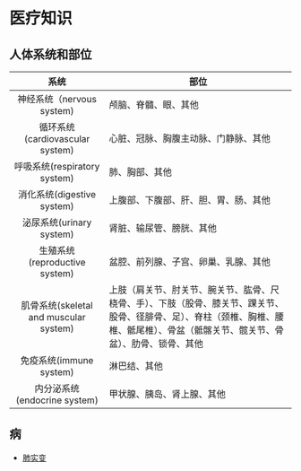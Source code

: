 # 医疗知识

## 人体系统和部位
| 系统 | 部位 |
| :-: | - |
| 神经系统（nervous system) | 颅脑、脊髓、眼、其他 |
| 循环系统(cardiovascular system) | 心脏、冠脉、胸腹主动脉、门静脉、其他 |
| 呼吸系统(respiratory system) | 肺、胸部、其他 |
| 消化系统(digestive system) | 上腹部、下腹部、肝、胆、胃、肠、其他 |
| 泌尿系统(urinary system) | 肾脏、输尿管、膀胱、其他 |
| 生殖系统(reproductive system) | 盆腔、前列腺、子宫、卵巢、乳腺、其他 |
| 肌骨系统(skeletal and muscular system) | 上肢（肩关节、肘关节、腕关节、肱骨、尺桡骨、手）、下肢（股骨、膝关节、踝关节、股骨、径腓骨、足）、脊柱（颈椎、胸椎、腰椎、骶尾椎）、骨盆（骶髂关节、髋关节、骨盆）、肋骨、锁骨、其他 |
| 免疫系统(immune system) | 淋巴结、其他 |
| 内分泌系统(endocrine system) | 甲状腺、胰岛、肾上腺、其他 |

## 病
* [肺实变](https://baike.baidu.com/item/%E8%82%BA%E5%AE%9E%E5%8F%98/4753702)
